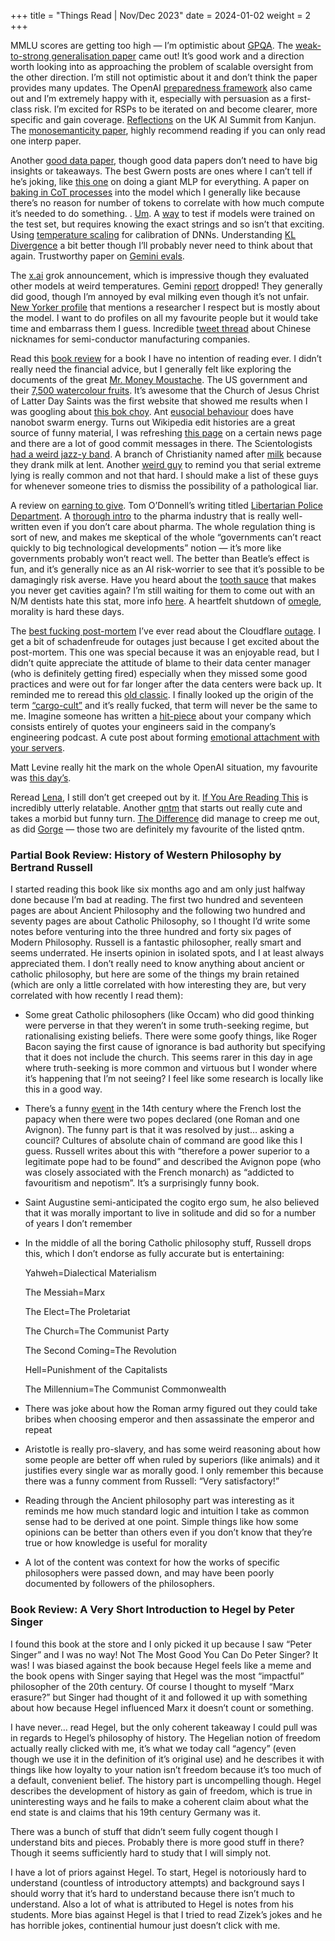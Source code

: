 +++
title = "Things Read | Nov/Dec 2023"
date = 2024-01-02
weight = 2
+++

MMLU scores are getting too high — I’m optimistic about [GPQA](https://arxiv.org/pdf/2311.12022.pdf). The [weak-to-strong generalisation paper](https://cdn.openai.com/papers/weak-to-strong-generalization.pdf) came out! It’s good work and a direction worth looking into as approaching the problem of scalable oversight from the other direction. I’m still not optimistic about it and don’t think the paper provides many updates. The OpenAI [preparedness framework](https://cdn.openai.com/openai-preparedness-framework-beta.pdf) also came out and I’m extremely happy with it, especially with persuasion as a first-class risk. I’m excited for RSPs to be iterated on and become clearer, more specific and gain coverage. [Reflections](https://twitter.com/kanjun/status/1720502401067811242?s=46) on the UK AI Summit from Kanjun. The [monosemanticity paper](https://transformer-circuits.pub/2023/monosemantic-features/index.html), highly recommend reading if you can only read one interp paper.  

Another [good data paper](https://arxiv.org/pdf/2310.20707.pdf), though good data papers don’t need to have big insights or takeaways. The best Gwern posts are ones where I can’t tell if he’s joking, like [this one](https://gwern.net/aunn) on doing a giant MLP for everything. A paper on [baking in CoT processes](https://arxiv.org/pdf/2311.01460.pdf) into the model which I generally like because there’s no reason for number of tokens to correlate with how much compute it’s needed to do something. . [Um](https://annas-blog.org/duxiu-exclusive.html). A [way](https://arxiv.org/pdf/2310.17623.pdf) to test if models were trained on the test set, but requires knowing the exact strings and so isn’t that exciting. Using [temperature scaling](https://arxiv.org/pdf/1905.00174.pdf) for calibration of DNNs. Understanding [KL Divergence](https://agustinus.kristia.de/techblog/2016/12/21/forward-reverse-kl/) a bit better though I’ll probably never need to think about that again. Trustworthy paper on [Gemini evals](https://arxiv.org/pdf/2312.11444.pdf). 

The [x.ai](http://x.ai) grok announcement, which is impressive though they evaluated other models at weird temperatures. Gemini [report](https://storage.googleapis.com/deepmind-media/gemini/gemini_1_report.pdf) dropped! They generally did good, though I’m annoyed by eval milking even though it’s not unfair. [New Yorker profile](https://www.newyorker.com/culture/culture-desk/the-new-poem-making-machinery) that mentions a researcher I respect but is mostly about the model. I want to do profiles on all my favourite people but it would take time and embarrass them I guess. Incredible [tweet thread](https://twitter.com/kelmgren/status/1720583218259522014?s=46) about Chinese nicknames for semi-conductor manufacturing companies.

Read this [book review](https://www.goodreads.com/review/show/4935354533) for a book I have no intention of reading ever. I didn’t really need the financial advice, but I generally felt like exploring the documents of the great [Mr. Money Moustache](https://www.mrmoneymustache.com/2014/11/04/why-i-put-my-last-100000-into-betterment/). The US government and their [7,500 watercolour fruits](https://www.openculture.com/2019/06/the-us-government-commissioned-7500-watercolor-paintings.html). It’s awesome that the Church of Jesus Christ of Latter Day Saints was the first website that showed me results when I was googling about [this bok choy](https://www.churchofjesuschrist.org/study/ensign/2014/10/the-jadeite-cabbage?lang=eng). Ant [eusocial behaviour](https://www.npr.org/2023/11/21/1214246291/army-ants-architecture-science-robots-research) does have nanobot swarm energy. Turns out Wikipedia edit histories are a great source of funny material, I was refreshing [this page](https://en.wikipedia.org/w/index.php?title=Henry_Kissinger&action=history&offset=&limit=100) on a certain news page and there are a lot of good commit messages in there. The Scientologists [had a weird jazz-y band](https://daily.redbullmusicacademy.com/2016/03/the-apollo-stars-feature). A branch of Christianity named after [milk](https://en.m.wikipedia.org/wiki/Molokan) because they drank milk at lent. Another [weird guy](https://en.wikipedia.org/wiki/Fr%C3%A9d%C3%A9ric_Bourdin) to remind you that serial extreme lying is really common and not that hard. I should make a list of these guys for whenever someone tries to dismiss the possibility of a pathological liar. 

A review on [earning to give](https://forum.effectivealtruism.org/posts/gxppfWhx7ta2fkF3R/10-years-of-earning-to-give). Tom O’Donnell’s writing titled [Libertarian Police Department](https://www.newyorker.com/humor/daily-shouts/l-p-d-libertarian-police-department). A [thorough intro](https://atelfo.github.io/2023/12/23/biopharma-from-janssen-to-today.html) to the pharma industry that is really well-written even if you don’t care about pharma. The whole regulation thing is sort of new, and makes me skeptical of the whole “governments can’t react quickly to big technological developments” notion — it’s more like governments probably won’t react well. The better than Beatle’s effect is fun, and it’s generally nice as an AI risk-worrier to see that it’s possible to be damagingly risk averse. Have you heard about the [tooth sauce](https://drive.google.com/drive/u/0/folders/18ZDSe92LgLmS0sUbosvNxByii_1kjnEj) that makes you never get cavities again? I’m still waiting for them to come out with an N/M dentists hate this stat, more info [here](https://www.astralcodexten.com/p/defying-cavity-lantern-bioworks-faq). A heartfelt shutdown of [omegle](https://www.omegle.com/), morality is hard these days. 

The [best fucking post-mortem](https://blog.cloudflare.com/post-mortem-on-cloudflare-control-plane-and-analytics-outage/) I’ve ever read about the Cloudflare [outage](https://www.cloudflarestatus.com/incidents/hm7491k53ppg). I get a bit of schadenfreude for outages just because I get excited about the post-mortem. This one was special because it was an enjoyable read, but I didn’t quite appreciate the attitude of blame to their data center manager (who is definitely getting fired) especially when they missed some good practices and were out for far longer after the data centers were back up. It reminded me to reread this [old classic](https://stackoverflow.blog/2012/11/09/se-podcast-36-we-got-hit-by-a-hurricane/). I finally looked up the origin of the term [“cargo-cult”](https://en.wikipedia.org/wiki/Cargo_cult) and it’s really fucked, that term will never be the same to me. Imagine someone has written a [hit-piece](https://www.efinancialcareers.com/news/2023/11/ocaml-vs-c-high-frequency-trading) about your company which consists entirely of quotes your engineers said in the company’s engineering podcast. A cute post about forming [emotional attachment with your servers](https://cycles.substack.com/p/my-pet-cow). 

Matt Levine really hit the mark on the whole OpenAI situation, my favourite was [this day’s](https://www.bloomberg.com/opinion/articles/2023-11-21/openai-is-a-strange-nonprofit). 

Reread [Lena](https://qntm.org/mmacevedo), I still don’t get creeped out by it. [If You Are Reading This](https://qntm.org/readin) is incredibly utterly relatable. Another [qntm](https://qntm.org/frame) that starts out really cute and takes a morbid but funny turn. [The Difference](https://qntm.org/differenc) did manage to creep me out, as did [Gorge](https://qntm.org/gorge) — those two are definitely my favourite of the listed qntm.  

### Partial Book Review: History of Western Philosophy by Bertrand Russell

I started reading this book like six months ago and am only just halfway done because I’m bad at reading. The first two hundred and seventeen pages are about Ancient Philosophy and the following two hundred and seventy pages are about Catholic Philosophy, so I thought I’d write some notes before venturing into the three hundred and forty six pages of Modern Philosophy. Russell is a fantastic philosopher, really smart and seems underrated. He inserts opinion in isolated spots, and I at least always appreciated them. I don’t really need to know anything about ancient or catholic philosophy, but here are some of the things my brain retained (which are only a little correlated with how interesting they are, but very correlated with how recently I read them): 

- Some great Catholic philosophers (like Occam) who did good thinking were perverse in that they weren’t in some truth-seeking regime, but rationalising existing beliefs. There were some goofy things, like Roger Bacon saying the first cause of ignorance is bad authority but specifying that it does not include the church. This seems rarer in this day in age where truth-seeking is more common and virtuous but I wonder where it’s happening that I’m not seeing? I feel like some research is locally like this in a good way.
- There’s a funny [event](https://en.wikipedia.org/wiki/Western_Schism) in the 14th century where the French lost the papacy when there were two popes declared (one Roman and one Avignon). The funny part is that it was resolved by just… asking a council? Cultures of absolute chain of command are good like this I guess. Russell writes about this with “therefore a power superior to a legitimate pope had to be found” and described the Avignon pope (who was closely associated with the French monarch) as “addicted to favouritism and nepotism”. It’s a surprisingly funny book.
- Saint Augustine semi-anticipated the cogito ergo sum, he also believed that it was morally important to live in solitude and did so for a number of years I don’t remember
- In the middle of all the boring Catholic philosophy stuff, Russell drops this, which I don’t endorse as fully accurate but is entertaining:<br>
    
    Yahweh=Dialectical Materialism<br>
    
    The Messiah=Marx<br>
    
    The Elect=The Proletariat<br>
    
    The Church=The Communist Party<br>
    
    The Second Coming=The Revolution<br>
    
    Hell=Punishment of the Capitalists<br>
    
    The Millennium=The Communist Commonwealth<br>
    
- There was joke about how the Roman army figured out they could take bribes when choosing emperor and then assassinate the emperor and repeat
- Aristotle is really pro-slavery, and has some weird reasoning about how some people are better off when ruled by superiors (like animals) and it justifies every single war as morally good. I only remember this because there was a funny comment from Russell: “Very satisfactory!”
- Reading through the Ancient philosophy part was interesting as it reminds me how much standard logic and intuition I take as common sense had to be derived at one point. Simple things like how some opinions can be better than others even if you don’t know that they’re true or how knowledge is useful for morality
- A lot of the content was context for how the works of specific philosophers were passed down, and may have been poorly documented by followers of the philosophers.

### Book Review: A Very Short Introduction to Hegel by Peter Singer

I found this book at the store and I only picked it up because I saw “Peter Singer” and I was no way! Not The Most Good You Can Do Peter Singer? It was! I was biased against the book because Hegel feels like a meme and the book opens with Singer saying that Hegel was the most “impactful” philosopher of the 20th century. Of course I thought to myself “Marx erasure?” but Singer had thought of it and followed it up with something about how because Hegel influenced Marx it doesn’t count or something. 

I have never… read Hegel, but the only coherent takeaway I could pull was in regards to Hegel’s philosophy of history. The Hegelian notion of freedom actually really clicked with me, it’s what we today call “agency” (even though we use it in the definition of it’s original use) and he describes it with things like how loyalty to your nation isn’t freedom because it’s too much of a default, convenient belief. The history part is uncompelling though. Hegel describes the development of history as gain of freedom, which is true in uninteresting ways and he fails to make a coherent claim about what the end state is and claims that his 19th century Germany was it. 

There was a bunch of stuff that didn’t seem fully cogent though I understand bits and pieces. Probably there is more good stuff in there? Though it seems sufficiently hard to study that I will simply not. 

I have a lot of priors against Hegel. To start, Hegel is notoriously hard to understand (countless of introductory attempts) and background says I should worry that it’s hard to understand because there isn’t much to understand. Also a lot of what is attributed to Hegel is notes from his students. More bias against Hegel is that I tried to read Zizek’s jokes and he has horrible jokes, continential humour just doesn’t click with me.
